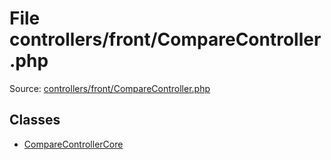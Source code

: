 File controllers/front/CompareController.php
=========
Source: [controllers/front/CompareController.php](https://github.com/PrestaShop/PrestaShop/blob/1.6.1.1/controllers/front/CompareController.php)


Classes
-------

* [CompareControllerCore](class.CompareControllerCore)

